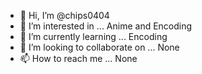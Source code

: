 - 👋 Hi, I’m @chips0404
- 👀 I’m interested in ... Anime and Encoding
- 🌱 I’m currently learning ... Encoding
- 💞️ I’m looking to collaborate on ... None
- 📫 How to reach me ... None

<!---
chips0404/chips0404 is a ✨ special ✨ repository because its `README.md` (this file) appears on your GitHub profile.
You can click the Preview link to take a look at your changes.
--->
